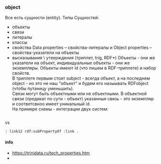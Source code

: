 ### object
Все есть сущности (entity). Типы Сущностей:
- объекты
- связи
- литералы
- классы
- свойства Data properties – свойства-литералы и Object properties – свойства-указатели на объекты
- высказывания \ утверждения (триплет, trig, RDF*)
Объекты - они же указатели на объект, индивидуальные объекты - они же экземпляры. Объекты имеют id (что пишем в RDF-триплете) и набор свойств.    
В триплете первым стоит subject - всегда объект, а на последнем object - но это не наш "объект" и будем его назыывать RDFobject (чтобы путаницу уменьшить).  
Связи могут быть объектными или не объектными. В объектной связи (предикат по сути - объект) указанныя связь - это экземпляр и соответсвноо имеет уникальный id.   
На примере схемы - интеграции двух систем:
``` :system1 :link :system2 .
```
vs
``` :system1 :link12 :system2 .
: link12 rdf:subPropertyOf :link .
``` 

 #### info
 - https://trinidata.ru/tech_properties.htm
 - 
